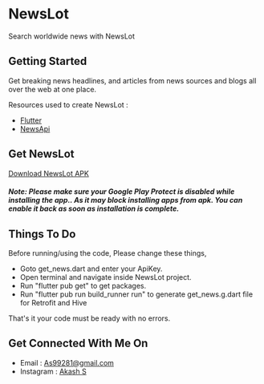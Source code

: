 # NewsLot

Search worldwide news with NewsLot

## Getting Started

Get breaking news headlines, and articles from news sources and blogs all over the web at one place.

Resources used to create NewsLot :

- [Flutter](https://flutter.dev/)
- [NewsApi](https://newsapi.org/)

## Get NewsLot

[Download NewsLot APK](https://drive.google.com/file/d/1PGxvRDvgGgpjr87fdWTov302t95UrDHs/view?usp=sharing)

##### Note: Please make sure your Google Play Protect is disabled while installing the app.. As it may block installing apps from apk. You can enable it back as soon as installation is complete.


## Things To Do

Before running/using the code, Please change these things,

- Goto get_news.dart and enter your ApiKey.
- Open terminal and navigate inside NewsLot project.
- Run "flutter pub get" to get packages.
- Run "flutter pub run build_runner run" to generate get_news.g.dart file for Retrofit and Hive

That's it your code must be ready with no errors.

## Get Connected With Me On

- Email : As99281@gmail.com
- Instagram : [Akash S](https://www.instagram.com/_.akash_s._/)
